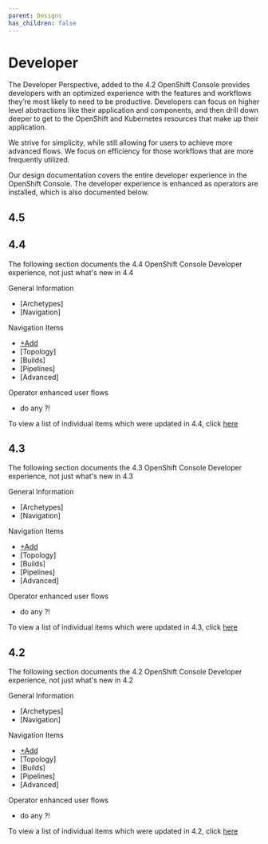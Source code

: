 ```yaml
---
parent: Designs
has_children: false
---
```


# Developer

The Developer Perspective, added to the 4.2 OpenShift Console provides developers with an optimized experience with the features and workflows they’re most likely to need to be productive. Developers can focus on higher level abstractions like their application and components, and then drill down deeper to get to the OpenShift and Kubernetes resources that make up their application.

We strive for simplicity, while still allowing for users to achieve more advanced flows.  We focus on efficiency for those workflows that are more frequently utilized.

Our design documentation covers the entire developer experience in the OpenShift Console.  The developer experience is enhanced as operators are installed, which is also documented below.

## 4.5

## 4.4
The following section documents the 4.4 OpenShift Console Developer experience, not just what's new in 4.4

General Information
- [Archetypes]
- [Navigation]

Navigation Items
- [+Add](https://openshift.github.io/openshift-origin-design/designs/developer/add-44/)
- [Topology]
- [Builds]
- [Pipelines]
- [Advanced]

Operator enhanced user flows
- do any ?!

To view a list of individual items which were updated in 4.4, click [here](https://openshift.github.io/openshift-origin-design/releases/4.4/)

## 4.3
The following section documents the 4.3 OpenShift Console Developer experience, not just what's new in 4.3

General Information
- [Archetypes]
- [Navigation]

Navigation Items
- [+Add](https://openshift.github.io/openshift-origin-design/designs/developer/add-43/)
- [Topology]
- [Builds]
- [Pipelines]
- [Advanced]

Operator enhanced user flows
- do any ?!

To view a list of individual items which were updated in 4.3, click [here](https://openshift.github.io/openshift-origin-design/releases/4.3/)

## 4.2
The following section documents the 4.2 OpenShift Console Developer experience, not just what's new in 4.2

General Information
- [Archetypes]
- [Navigation]

Navigation Items
- [+Add](https://openshift.github.io/openshift-origin-design/designs/developer/add/)
- [Topology]
- [Builds]
- [Pipelines]
- [Advanced]

Operator enhanced user flows
- do any ?!

To view a list of individual items which were updated in 4.2, click [here](https://openshift.github.io/openshift-origin-design/releases/4.2/)
